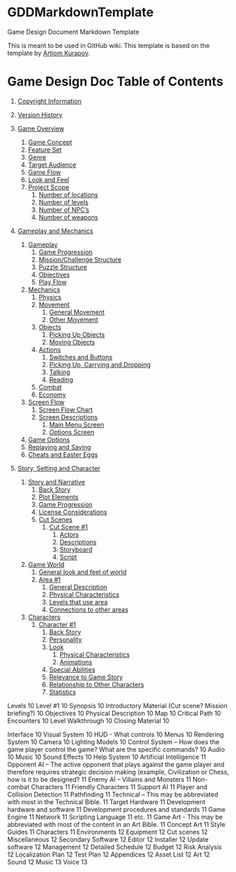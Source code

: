 # GDDMarkdownTemplate
Game Design Document Markdown Template

This is meant to be used in GitHub wiki.
This template is based on the template by [Artjom Kurapov](https://kurapov.ee/rus/lab/game_development/#f191).

# Game Design Doc Table of Contents
1. [Copyright Information](https://github.com/TheLazyHatGuy/GDDMarkdownTemplate/wiki/1.-Copyright-Information)
2. [Version History](https://github.com/TheLazyHatGuy/GDDMarkdownTemplate/wiki/2.-Version-History)
3. [Game Overview](https://github.com/TheLazyHatGuy/GDDMarkdownTemplate/wiki/3.-Game-Overview)

    1. [Game Concept](https://github.com/TheLazyHatGuy/GDDMarkdownTemplate/wiki/3.-Game-Overview#game-concept)
    2. [Feature Set](https://github.com/TheLazyHatGuy/GDDMarkdownTemplate/wiki/3.-Game-Overview#feature-set)
    3. [Genre](https://github.com/TheLazyHatGuy/GDDMarkdownTemplate/wiki/3.-Game-Overview#genre)
    4. [Target Audience](https://github.com/TheLazyHatGuy/GDDMarkdownTemplate/wiki/3.-Game-Overview#target-audience)
    5. [Game Flow](https://github.com/TheLazyHatGuy/GDDMarkdownTemplate/wiki/3.-Game-Overview#game-flow)
    6. [Look and Feel](https://github.com/TheLazyHatGuy/GDDMarkdownTemplate/wiki/3.-Game-Overview#look-and-feel)
    7. [Project Scope](https://github.com/TheLazyHatGuy/GDDMarkdownTemplate/wiki/3.-Game-Overview#project-scope)
        1. [Number of locations](https://github.com/TheLazyHatGuy/GDDMarkdownTemplate/wiki/3.-Game-Overview#number-of-locations)
        2. [Number of levels](https://github.com/TheLazyHatGuy/GDDMarkdownTemplate/wiki/3.-Game-Overview#number-of-levels)
        3. [Number of NPC’s](https://github.com/TheLazyHatGuy/GDDMarkdownTemplate/wiki/3.-Game-Overview#number-of-npcs)
        5. [Number of weapons](https://github.com/TheLazyHatGuy/GDDMarkdownTemplate/wiki/3.-Game-Overview#number-of-weapons)
4. [Gameplay and Mechanics](https://github.com/TheLazyHatGuy/GDDMarkdownTemplate/wiki/4.-Gameplay-and-Mechanics)

    1. [Gameplay](https://github.com/TheLazyHatGuy/GDDMarkdownTemplate/wiki/4.-Gameplay-and-Mechanics#gameplay)
        1. [Game Progression](https://github.com/TheLazyHatGuy/GDDMarkdownTemplate/wiki/4.-Gameplay-and-Mechanics#game-progression)
        2. [Mission/Challenge Structure](https://github.com/TheLazyHatGuy/GDDMarkdownTemplate/wiki/4.-Gameplay-and-Mechanics#missionchallenge-structure)
        3. [Puzzle Structure](https://github.com/TheLazyHatGuy/GDDMarkdownTemplate/wiki/4.-Gameplay-and-Mechanics#puzzle-structure)
        4. [Objectives](https://github.com/TheLazyHatGuy/GDDMarkdownTemplate/wiki/4.-Gameplay-and-Mechanics#objectives)
        5. [Play Flow](https://github.com/TheLazyHatGuy/GDDMarkdownTemplate/wiki/4.-Gameplay-and-Mechanics#play-flow)
    2. [Mechanics](https://github.com/TheLazyHatGuy/GDDMarkdownTemplate/wiki/4.-Gameplay-and-Mechanics#mechanics)
        1. [Physics](https://github.com/TheLazyHatGuy/GDDMarkdownTemplate/wiki/4.-Gameplay-and-Mechanics#physics)
        2. [Movement](https://github.com/TheLazyHatGuy/GDDMarkdownTemplate/wiki/4.-Gameplay-and-Mechanics#movement)
            1. [General Movement](https://github.com/TheLazyHatGuy/GDDMarkdownTemplate/wiki/4.-Gameplay-and-Mechanics#general-movement)
            2. [Other Movement](https://github.com/TheLazyHatGuy/GDDMarkdownTemplate/wiki/4.-Gameplay-and-Mechanics#other-movement)
        3. [Objects](https://github.com/TheLazyHatGuy/GDDMarkdownTemplate/wiki/4.-Gameplay-and-Mechanics#objects)
            1. [Picking Up Objects](https://github.com/TheLazyHatGuy/GDDMarkdownTemplate/wiki/4.-Gameplay-and-Mechanics#picking-up-objects)
            2. [Moving Objects](https://github.com/TheLazyHatGuy/GDDMarkdownTemplate/wiki/4.-Gameplay-and-Mechanics#moving-objects)
        4. [Actions](https://github.com/TheLazyHatGuy/GDDMarkdownTemplate/wiki/4.-Gameplay-and-Mechanics#actions)
            1. [Switches and Buttons](https://github.com/TheLazyHatGuy/GDDMarkdownTemplate/wiki/4.-Gameplay-and-Mechanics#switches-and-buttons)
            2. [Picking Up, Carrying and Dropping](https://github.com/TheLazyHatGuy/GDDMarkdownTemplate/wiki/4.-Gameplay-and-Mechanics#picking-up-carrying-and-dropping)
            3. [Talking](https://github.com/TheLazyHatGuy/GDDMarkdownTemplate/wiki/4.-Gameplay-and-Mechanics#talking)
            4. [Reading](https://github.com/TheLazyHatGuy/GDDMarkdownTemplate/wiki/4.-Gameplay-and-Mechanics#reading)
        5. [Combat](https://github.com/TheLazyHatGuy/GDDMarkdownTemplate/wiki/4.-Gameplay-and-Mechanics#combat)
        6. [Economy](https://github.com/TheLazyHatGuy/GDDMarkdownTemplate/wiki/4.-Gameplay-and-Mechanics#economy)
    3. [Screen Flow](https://github.com/TheLazyHatGuy/GDDMarkdownTemplate/wiki/4.-Gameplay-and-Mechanics#screen-flow)
        1. [Screen Flow Chart](https://github.com/TheLazyHatGuy/GDDMarkdownTemplate/wiki/4.-Gameplay-and-Mechanics#screen-flow-chart)
        2. [Screen Descriptions](https://github.com/TheLazyHatGuy/GDDMarkdownTemplate/wiki/4.-Gameplay-and-Mechanics#screen-descriptions)
            1. [Main Menu Screen](https://github.com/TheLazyHatGuy/GDDMarkdownTemplate/wiki/4.-Gameplay-and-Mechanics#main-menu-screen)
            2. [Options Screen](https://github.com/TheLazyHatGuy/GDDMarkdownTemplate/wiki/4.-Gameplay-and-Mechanics#options-screen)
    4. [Game Options](https://github.com/TheLazyHatGuy/GDDMarkdownTemplate/wiki/4.-Gameplay-and-Mechanics#game-options)
    5. [Replaying and Saving](https://github.com/TheLazyHatGuy/GDDMarkdownTemplate/wiki/4.-Gameplay-and-Mechanics#replaying-and-saving)
    6. [Cheats and Easter Eggs](https://github.com/TheLazyHatGuy/GDDMarkdownTemplate/wiki/4.-Gameplay-and-Mechanics#cheats-and-easter-eggs)
5. [Story, Setting and Character](https://github.com/TheLazyHatGuy/GDDMarkdownTemplate/wiki/5.-Story,-Setting-and-Character)
    1. [Story and Narrative](https://github.com/TheLazyHatGuy/GDDMarkdownTemplate/wiki/5.-Story,-Setting-and-Character#story-and-narrative)
        1. [Back Story](https://github.com/TheLazyHatGuy/GDDMarkdownTemplate/wiki/5.-Story,-Setting-and-Character#back-story)
        2. [Plot Elements](https://github.com/TheLazyHatGuy/GDDMarkdownTemplate/wiki/5.-Story,-Setting-and-Character#plot-elements)
        3. [Game Progression](https://github.com/TheLazyHatGuy/GDDMarkdownTemplate/wiki/5.-Story,-Setting-and-Character#game-progression)
        4. [License Considerations](https://github.com/TheLazyHatGuy/GDDMarkdownTemplate/wiki/5.-Story,-Setting-and-Character#license-considerations)
        5. [Cut Scenes](https://github.com/TheLazyHatGuy/GDDMarkdownTemplate/wiki/5.-Story,-Setting-and-Character#license-considerations)
            1. [Cut Scene #1](https://github.com/TheLazyHatGuy/GDDMarkdownTemplate/wiki/5.-Story,-Setting-and-Character#cut-scene-1)
                1. [Actors](https://github.com/TheLazyHatGuy/GDDMarkdownTemplate/wiki/5.-Story,-Setting-and-Character#actors)
                2. [Descriptions](https://github.com/TheLazyHatGuy/GDDMarkdownTemplate/wiki/5.-Story,-Setting-and-Character#descriptions)
                3. [Storyboard](https://github.com/TheLazyHatGuy/GDDMarkdownTemplate/wiki/5.-Story,-Setting-and-Character#storyboard)
                4. [Script](https://github.com/TheLazyHatGuy/GDDMarkdownTemplate/wiki/5.-Story,-Setting-and-Character#script)
    2. [Game World](https://github.com/TheLazyHatGuy/GDDMarkdownTemplate/wiki/5.-Story,-Setting-and-Character#game-world)
        1. [General look and feel of world](https://github.com/TheLazyHatGuy/GDDMarkdownTemplate/wiki/5.-Story,-Setting-and-Character#general-look-and-feel-of-world)
        2. [Area #1](https://github.com/TheLazyHatGuy/GDDMarkdownTemplate/wiki/5.-Story,-Setting-and-Character#area-1)
            1. [General Description](https://github.com/TheLazyHatGuy/GDDMarkdownTemplate/wiki/5.-Story,-Setting-and-Character#general-description)
            2. [Physical Characteristics](https://github.com/TheLazyHatGuy/GDDMarkdownTemplate/wiki/5.-Story,-Setting-and-Character#physical-characteristics)
            3. [Levels that use area](https://github.com/TheLazyHatGuy/GDDMarkdownTemplate/wiki/5.-Story,-Setting-and-Character#levels-that-use-area)
            4. [Connections to other areas](https://github.com/TheLazyHatGuy/GDDMarkdownTemplate/wiki/5.-Story,-Setting-and-Character#connections-to-other-areas)
    3. [Characters](https://github.com/TheLazyHatGuy/GDDMarkdownTemplate/wiki/5.-Story,-Setting-and-Character#characters)
        1. [Character #1](https://github.com/TheLazyHatGuy/GDDMarkdownTemplate/wiki/5.-Story,-Setting-and-Character#character-1)
            1. [Back Story](https://github.com/TheLazyHatGuy/GDDMarkdownTemplate/wiki/5.-Story,-Setting-and-Character#back-story-1)
            2. [Personality](https://github.com/TheLazyHatGuy/GDDMarkdownTemplate/wiki/5.-Story,-Setting-and-Character#personality)
            3. [Look](https://github.com/TheLazyHatGuy/GDDMarkdownTemplate/wiki/5.-Story,-Setting-and-Character#personality)
                1. [Physical Characteristics](https://github.com/TheLazyHatGuy/GDDMarkdownTemplate/wiki/5.-Story,-Setting-and-Character#physical-characteristics-1)
                2. [Animations](https://github.com/TheLazyHatGuy/GDDMarkdownTemplate/wiki/5.-Story,-Setting-and-Character#animations)
            4. [Special Abilities](https://github.com/TheLazyHatGuy/GDDMarkdownTemplate/wiki/5.-Story,-Setting-and-Character#special-abilities)
            5. [Relevance to Game Story](https://github.com/TheLazyHatGuy/GDDMarkdownTemplate/wiki/5.-Story,-Setting-and-Character#relevance-to-game-story)
            6. [Relationship to Other Characters](https://github.com/TheLazyHatGuy/GDDMarkdownTemplate/wiki/5.-Story,-Setting-and-Character#relationship-to-other-characters)
            7. [Statistics](https://github.com/TheLazyHatGuy/GDDMarkdownTemplate/wiki/5.-Story,-Setting-and-Character#statistics)

Levels	10
    Level #1	10
        Synopsis	10
        Introductory Material (Cut scene?  Mission briefing?)	10
        Objectives	10
        Physical Description	10
        Map	10
        Critical Path	10
        Encounters	10
        Level Walkthrough	10
        Closing Material	10

Interface	10
    Visual System	10
    HUD - What controls	10
    Menus	10
    Rendering System	10
    Camera	10
    Lighting Models	10
    Control System – How does the game player control the game?   What are the specific commands?	10
    Audio	10
    Music	10
    Sound Effects	10
    Help System	10
    Artificial Intelligence	11
    Opponent AI – The active opponent that plays against the game player and therefore requires strategic decision making (example, Civilization or Chess, how is it to be designed?	11
    Enemy AI – Villains and Monsters	11
    Non-combat Characters	11
    Friendly Characters	11
    Support AI	11
    Player and Collision Detection	11
    Pathfinding	11
    Technical – This may be abbreviated with most in the Technical Bible.	11
    Target Hardware	11
    Development hardware and software	11
    Development procedures and standards	11
    Game Engine	11
    Network	11
    Scripting Language	11
    etc.	11
    Game Art - This may be abbreviated with most of the content in an Art Bible.	11
    Concept Art	11
    Style Guides	11
    Characters	11
    Environments	12
    Equipment	12
    Cut scenes	12
    Miscellaneous	12
    Secondary Software	12
    Editor	12
    Installer	12
    Update software	12
    Management	12
    Detailed Schedule	12
    Budget	12
    Risk Analysis	12
    Localization Plan	12
    Test Plan	12
    Appendices	12
    Asset List	12
    Art	12
    Sound	12
    Music	13
    Voice	13
